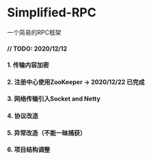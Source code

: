 # Simplified-RPC
一个简易的RPC框架

#### // TODO: 2020/12/12  
#### 1. 传输内容加密
#### 2. 注册中心使用ZooKeeper -> 2020/12/22 已完成
#### 3. 网络传输引入Socket and Netty
#### 4. 协议改造
#### 5. 异常改造（不能一昧捕获）
#### 6. 项目结构调整
